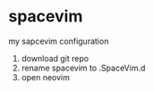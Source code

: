 # spacevim
my sapcevim configuration

1. download git repo
2. rename spacevim to .SpaceVim.d
3. open neovim
